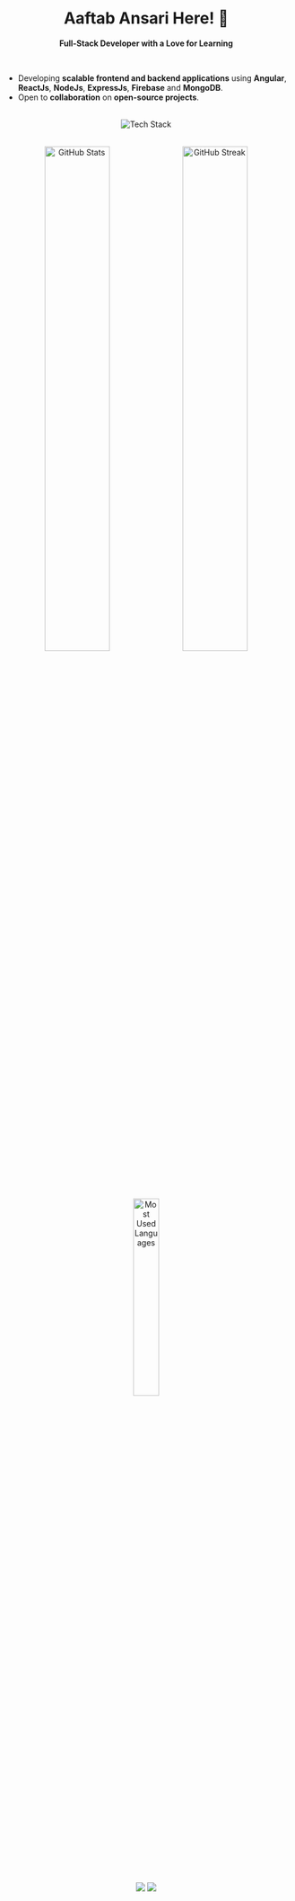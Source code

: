 <div align="center">

# Aaftab Ansari Here! 👋

**Full-Stack Developer with a Love for Learning**

</div>

<br/>

- Developing **scalable frontend and backend applications** using **Angular**, **ReactJs**, **NodeJs**, **ExpressJs**, **Firebase** and **MongoDB**.
- Open to **collaboration** on **open-source projects**.

<br/>

<div align="center">
  <img src="https://skillicons.dev/icons?i=js,angular,react,firebase,nodejs,express,mongodb,git,github,vscode,postman" alt="Tech Stack" />
</div>

<br/>

<p align="center">
  <img width="48%" src="https://github-readme-stats.vercel.app/api?username=aaftab-ansari-15&show_icons=true&theme=radical" alt="GitHub Stats" />
  <img width="48%" src="https://github-readme-streak-stats.herokuapp.com/?user=aaftab-ansari-15&theme=radical" alt="GitHub Streak" />
  <img width="30%" src="https://github-readme-stats.vercel.app/api/top-langs/?username=iftekhar0six&theme=radical&layout=compact" alt="Most Used Languages" />
</p>

<br/>

<p align="center">
  <a href="https://www.linkedin.com/in/aaftab-ansari/" target="_blank"><img align="center" src="https://img.shields.io/badge/LinkedIn-0077B5?style=for-the-badge&logo=linkedin&logoColor=white" /></a>
  <a href="mailto:aaftabkansari5@gmail.com" target="_blank"><img align="center" src="https://img.shields.io/badge/Email-D14836?style=for-the-badge&logo=gmail&logoColor=white" /></a>
</p>
